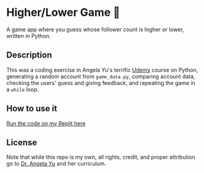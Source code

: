 # Higher/Lower Game 💫
A game app where you guess whose follower count is higher or lower, written in Python.

## Description
This was a coding exercise in Angela Yu's terrific [Udemy](https://www.udemy.com/course/100-days-of-code/) course on Python, generating a random account from `game_data.py`, comparing account data, checking the users' guess and giving feedback, and repeating the game in a `while` loop.

## How to use it
[Run the code on my Replit here](https://replit.com/@Clifton893/HigherLower-Game#main.py)

## License
Note that while this repo is my own, all rights, credit, and proper attribution go to [Dr. Angela Yu](https://www.udemy.com/user/4b4368a3-b5c8-4529-aa65-2056ec31f37e/) and her curriculum.
